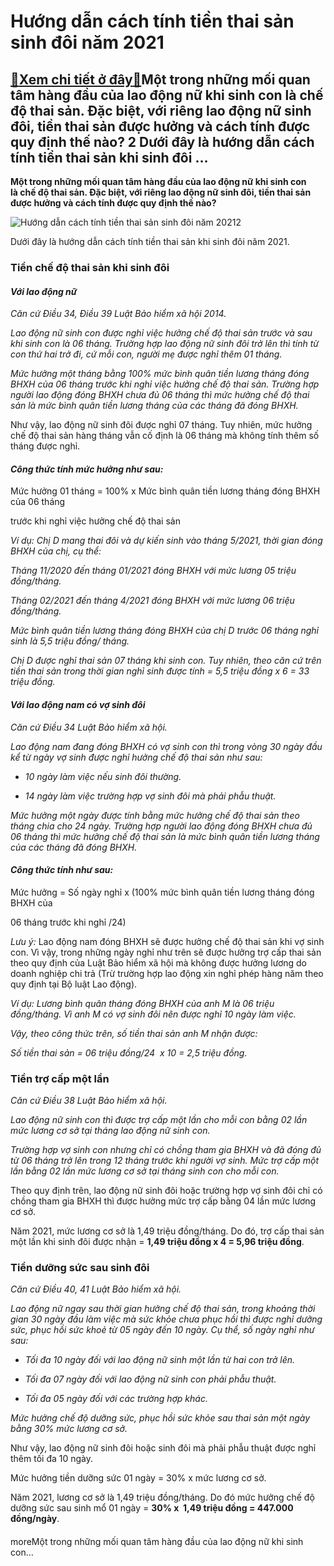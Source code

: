 Hướng dẫn cách tính tiền thai sản sinh đôi năm 2021
===================================================

[:gift:Xem chi tiết ở đây:gift:](https://hddtvn.com/huong-dan-cach-tinh-tien-thai-san-sinh-doi-nam-2021/)Một trong những mối quan tâm hàng đầu của lao động nữ khi sinh con là chế độ thai sản. Đặc biệt, với riêng lao động nữ sinh đôi, tiền thai sản được hưởng và cách tính được quy định thế nào? 2 Dưới đây là hướng dẫn cách tính tiền thai sản khi sinh đôi …
------------------------------------------------------------------------------------------------------------------------------------------------------------------------------------------------------------------------------------------------------------

**Một trong những mối quan tâm hàng đầu của lao động nữ khi sinh con là chế độ thai sản. Đặc biệt, với riêng lao động nữ sinh đôi, tiền thai sản được hưởng và cách tính được quy định thế nào?**


![Hướng dẫn cách tính tiền thai sản sinh đôi năm 2021](https://hddtvn.com/wp-content/uploads/2021/01/20160302153816-1.jpg)2


Dưới đây là hướng dẫn cách tính tiền thai sản khi sinh đôi năm 2021.


### **Tiền chế độ thai sản khi sinh đôi**


#### ***Với lao động nữ***


*Căn cứ Điều 34, Điều 39 Luật Bảo hiểm xã hội 2014.*


*Lao động nữ sinh con được nghỉ việc hưởng chế độ thai sản trước và sau khi sinh con là 06 tháng. Trường hợp lao động nữ sinh đôi trở lên thì tính từ con thứ hai trở đi, cứ mỗi con, người mẹ được nghỉ thêm 01 tháng.*


*Mức hưởng một tháng bằng 100% mức bình quân tiền lương tháng đóng BHXH của 06 tháng trước khi nghỉ việc hưởng chế độ thai sản. Trường hợp người lao động đóng BHXH chưa đủ 06 tháng thì mức hưởng chế độ thai sản là mức bình quân tiền lương tháng của các tháng đã đóng BHXH.*


Như vậy, lao động nữ sinh đôi được nghỉ 07 tháng. Tuy nhiên, mức hưởng chế độ thai sản hàng tháng vẫn cố định là 06 tháng mà không tính thêm số tháng được nghỉ.


#### *Công thức tính mức hưởng như sau:*


Mức hưởng 01 tháng = 100% x Mức bình quân tiền lương tháng đóng BHXH của 06 tháng  

trước khi nghỉ việc hưởng chế độ thai sản


*Ví dụ: Chị D mang thai đôi và dự kiến sinh vào tháng 5/2021, thời gian đóng BHXH của chị, cụ thể:*


*Tháng 11/2020 đến tháng 01/2021 đóng BHXH với mức lương 05 triệu đồng/tháng.*


*Tháng 02/2021 đến tháng 4/2021 đóng BHXH với mức lương 06 triệu đồng/tháng.*


*Mức bình quân tiền lương tháng đóng BHXH của chị D trước 06 tháng nghỉ sinh là 5,5 triệu đồng/ tháng.*


*Chị D được nghỉ thai sản 07 tháng khi sinh con. Tuy nhiên, theo căn cứ trên tiền thai sản trong thời gian nghỉ sinh được tính = 5,5 triệu đồng x 6 = 33 triệu đồng.*


#### ***Với lao động nam có vợ sinh đôi***


*Căn cứ Điều 34 Luật Bảo hiểm xã hội.*


*Lao động nam đang đóng BHXH có vợ sinh con thì trong vòng 30 ngày đầu kể từ ngày vợ sinh được nghỉ hưởng chế độ thai sản như sau:*




* *10 ngày làm việc nếu sinh đôi thường.*

* *14 ngày làm việc trường hợp vợ sinh đôi mà phải phẫu thuật.*



*Mức hưởng một ngày được tính bằng mức hưởng chế độ thai sản theo tháng chia cho 24 ngày. Trường hợp người lao động đóng BHXH chưa đủ 06 tháng thì mức hưởng chế độ thai sản là mức bình quân tiền lương tháng của các tháng đã đóng BHXH.*


#### *Công thức tính như sau:*


Mức hưởng = Số ngày nghỉ x (100% mức bình quân tiền lương tháng đóng BHXH của  

06 tháng trước khi nghỉ /24)


*Lưu ý:* Lao động nam đóng BHXH sẽ được hưởng chế độ thai sản khi vợ sinh con. Vì vậy, trong những ngày nghỉ như trên sẽ được hưởng trợ cấp thai sản theo quy định của Luật Bảo hiểm xã hội mà không được hưởng lương do doanh nghiệp chi trả (Trừ trường hợp lao động xin nghỉ phép hàng năm theo quy định tại Bộ luật Lao động).


*Ví dụ: Lương bình quân tháng đóng BHXH của anh M là 06 triệu đồng/tháng. Vì anh M có vợ sinh đôi nên được nghỉ 10 ngày làm việc.*


*Vậy, theo công thức trên, số tiền thai sản anh M nhận được:*


*Số tiền thai sản = 06 triệu đồng/24  x 10 = 2,5 triệu đồng.*


### **Tiền trợ cấp một lần**


*Căn cứ Điều 38 Luật Bảo hiểm xã hội.*


*Lao động nữ sinh con thì được trợ cấp một lần cho mỗi con bằng 02 lần mức lương cơ sở tại tháng lao động nữ sinh con.*


*Trường hợp vợ sinh con nhưng chỉ có chồng tham gia BHXH và đã đóng đủ từ 06 tháng trở lên trong 12 tháng trước khi người vợ sinh. Mức trợ cấp một lần bằng 02 lần mức lương cơ sở tại tháng sinh con cho mỗi con.*


Theo quy định trên, lao động nữ sinh đôi hoặc trường hợp vợ sinh đôi chỉ có chồng tham gia BHXH thì được hưởng mức trợ cấp bằng 04 lần mức lương cơ sở.


Năm 2021, mức lương cơ sở là 1,49 triệu đồng/tháng. Do đó, trợ cấp thai sản một lần khi sinh đôi được nhận = **1,49 triệu đồng x 4 = 5,96 triệu đồng**.


### **Tiền dưỡng sức sau sinh đôi**


*Căn cứ Điều 40, 41 Luật Bảo hiểm xã hội.*


*Lao động nữ ngay sau thời gian hưởng chế độ thai sản, trong khoảng thời gian 30 ngày đầu làm việc mà sức khỏe chưa phục hồi thì được nghỉ dưỡng sức, phục hồi sức khoẻ từ 05 ngày đến 10 ngày. Cụ thể, số ngày nghỉ như sau:*




* *Tối đa 10 ngày đối với lao động nữ sinh một lần từ hai con trở lên.*

* *Tối đa 07 ngày đối với lao động nữ sinh con phải phẫu thuật.*

* *Tối đa 05 ngày đối với các trường hợp khác.*



*Mức hưởng chế độ dưỡng sức, phục hồi sức khỏe sau thai sản một ngày bằng 30% mức lương cơ sở.*


Như vậy, lao động nữ sinh đôi hoặc sinh đôi mà phải phẫu thuật được nghỉ thêm tối đa 10 ngày.


Mức hưởng tiền dưỡng sức 01 ngày = 30% x mức lương cơ sở.


Năm 2021, lương cơ sở là 1,49 triệu đồng/tháng. Do đó mức hưởng chế độ dưỡng sức sau sinh mổ 01 ngày = **30% x  1,49 triệu đồng = 447.000 đồng/ngày**.


#### 


moreMột trong những mối quan tâm hàng đầu của lao động nữ khi sinh con…

